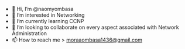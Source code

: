 - 👋 Hi, I’m @naomyombasa
- 👀 I’m interested in Networking
- 🌱 I’m currently learning CCNP
- 💞️ I’m looking to collaborate on every aspect associated with Network Administration
- 📫 How to reach me > moraaombasa1436@gmail.com

<!---
naomyombasa/naomyombasa is a ✨ special ✨ repository because its `README.md` (this file) appears on your GitHub profile.
You can click the Preview link to take a look at your changes.
--->
